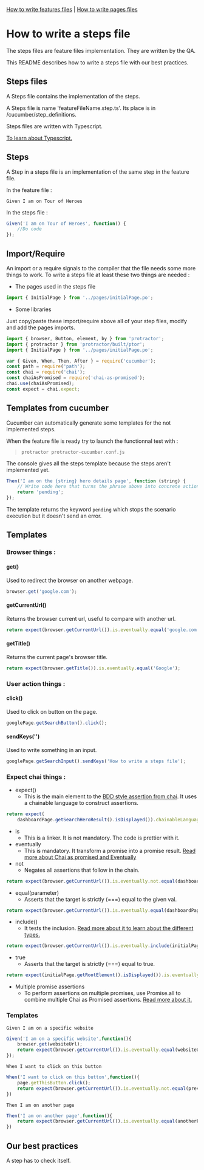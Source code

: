 [How to write features files](../features) | [How to write pages files](../pages)

# How to write a steps file

The steps files are feature files implementation. They are written by the QA.

This README describes how to write a steps file with our best practices.

## Steps files

A Steps file contains the implementation of the steps.

A Steps file is name 'featureFileName.step.ts'. Its place is in /cucumber/step_definitions.

Steps files are written with Typescript.

[To learn about Typescript.](https://www.typescriptlang.org/)

## Steps

A Step in a steps file is an implementation of the same step in the feature file.

In the feature file :

```Gherkin
Given I am on Tour of Heroes
```

In the steps file :

```Typescript
Given('I am on Tour of Heroes', function() {
    //Do code
});
```

## Import/Require

An import or a require signals to the compiler that the file needs some more things to work. To write a steps file at least these two things are needed :

* The pages used in the steps file

```Typescript
import { InitialPage } from '../pages/initialPage.po';
```

* Some libraries

Just copy/paste these import/require above all of your step files, modify and add the pages imports.

```Typescript
import { browser, Button, element, by } from 'protractor';
import { protractor } from 'protractor/built/ptor';
import { InitialPage } from '../pages/initialPage.po';

var { Given, When, Then, After } = require('cucumber');
const path = require('path');
const chai = require('chai');
const chaiAsPromised = require('chai-as-promised');
chai.use(chaiAsPromised);
const expect = chai.expect;
```

## Templates from cucumber

Cucumber can automatically generate some templates for the not implemented steps.

When the feature file is ready try to launch the functionnal test with :

> `protractor protractor-cucumber.conf.js`

The console gives all the steps template because the steps aren't implemented yet.

```Typescript
Then('I am on the {string} hero details page', function (string) {
    // Write code here that turns the phrase above into concrete actions
    return 'pending';
});
```

The template returns the keyword `pending` which stops the scenario execution but it doesn't send an error.

## Templates

### Browser things :

#### get()

Used to redirect the browser on another webpage.

```Typescript
browser.get('google.com');
```

#### getCurrentUrl()

Returns the browser current url, useful to compare with another url.

```Typescript
return expect(browser.getCurrentUrl()).is.eventually.equal('google.com');
```

#### getTitle()

Returns the current page's browser title.

```Typescript
return expect(browser.getTitle()).is.eventually.equal('Google');
```

### User action things :

#### click()

Used to click on button on the page.

```Typescript
googlePage.getSearchButton().click();
```

#### sendKeys('')

Used to write something in an input.

```Typescript
googlePage.getSearchInput().sendKeys('How to write a steps file');
```

### Expect chai things :

* expect()
  * This is the main element to the [BDD style assertion from chai](http://www.chaijs.com/api/bdd/). It uses a chainable language to construct assertions.

```Typescript
return expect(
    dashboardPage.getSearchHeroResult().isDisplayed()).chainableLanguage
```

* is
  * This is a linker. It is not mandatory. The code is prettier with it.
* eventually
  * This is mandatory. It transform a promise into a promise result. [Read more about Chai as promised and Eventually](https://www.npmjs.com/package/chai-as-promised)
* not
  * Negates all assertions that follow in the chain.

```Typescript
return expect(browser.getCurrentUrl()).is.eventually.not.equal(dashboardPage.getUrl());
```

* equal(parameter)
  * Asserts that the target is strictly (===) equal to the given val.

```Typescript
return expect(browser.getCurrentUrl()).is.eventually.equal(dashboardPage.getUrl());
```

* include()
  * It tests the inclusion. [Read more about it to learn about the different types.](http://www.chaijs.com/api/bdd/#method_include)

```Typescript
return expect(browser.getCurrentUrl()).is.eventually.include(initialPage.getUrl());
```

* true
  * Asserts that the target is strictly (===) equal to true.

```Typescript
return expect(initialPage.getRootElement().isDisplayed()).is.eventually.true;
```

* Multiple promise assertions
  * To perform assertions on multiple promises, use Promise.all to combine multiple Chai as Promised assertions. [Read more about it.](https://github.com/domenic/chai-as-promised#multiple-promise-assertions)

### Templates

```Gherkin
Given I am on a specific website
```

```Typescript
Given('I am on a specific website',function(){
    browser.get(websiteUrl);
    return expect(browser.getCurrentUrl()).is.eventually.equal(websiteUrl);
});
```

```Gherkin
When I want to click on this button
```

```Typescript
When('I want to click on this button',function(){
    page.getThisButton.click();
    return expect(browser.getCurrentUrl()).is.eventually.not.equal(previousPageUrl);
})
```

```Gherkin
Then I am on another page
```

```Typescript
Then('I am on another page',function(){
    return expect(browser.getCurrentUrl()).is.eventually.equal(anotherPageUrl);
})
```

## Our best practices

A step has to check itself.
